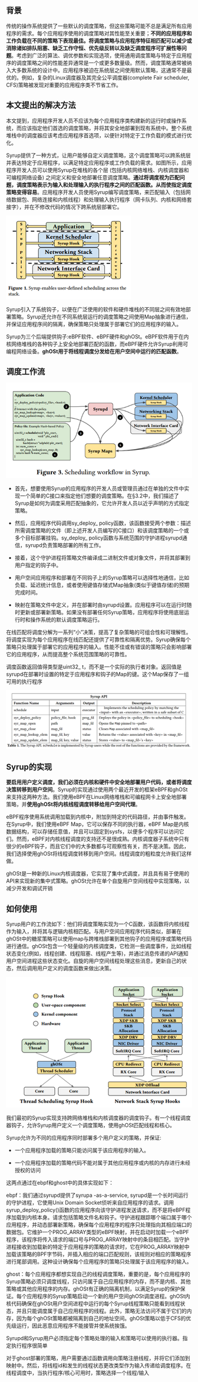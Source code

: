 ## 背景

传统的操作系统提供了一些默认的调度策略，但这些策略可能不总是满足所有应用程序的需求。每个应用程序使用的调度策略对其性能至关重要；**不同的应用程序和工作负载在不同的策略下表现最佳。将调度策略与应用程序特征相匹配可以减少或消除诸如排队阻塞、缺乏工作守恒、优先级反转以及缺乏调度程序可扩展性等问题**。考虑到广泛的算法、调优参数和实现选项，使用通用调度策略与特定于应用程序的调度策略之间的性能差异通常是一个或更多数量级。然而，调度策略通常被纳入大多数系统的设计中。应用程序被迫在系统层之间使用默认策略，这通常不是最优的。例如，复杂的Linux调度器及其完全公平调度器(complete Fair scheduler, CFS)策略被发现对重要的应用程序类不节省工作。

## 本文提出的解决方法

本文提到，应用程序开发人员不应该为每个应用程序类构建新的运行时或操作系统，而应该指定他们首选的调度策略，并将其安全地部署到现有系统中。整个系统堆栈中的调度器应该考虑应用程序首选项，以便针对特定于工作负载的模式进行优化。

Syrup提供了一种方式，让用户能够自定义调度策略，这个调度策略可以跨系统层并表达特定于应用程序，以满足特定应用程序或工作负载的需求。如图所示，应用程序开发人员可以使用Syrup在堆栈的各个层 (包括内核网络堆栈、内核调度器和可编程网络设备) 之间定义和安全地部署任意调度策略。**通过将调度视为匹配问题，调度策略表示为输入和处理输入的执行程序之间的匹配函数。从而使指定调度策略变得容易**。应用程序开发人员使用Syrup编写调度策略，来匹配输入（包括网络数据包、网络连接和内核线程）和处理输入执行程序（网卡队列、内核和网络套接字），并在不修改代码的情况下跨系统层部署它。

![image-20240416132854163](../images/reference2_1.png)

Syrup引入了系统钩子，以便在广泛使用的软件和硬件堆栈的不同层之间有效地部署策略。Syrup还允许在不同系统层运行的调度策略之间使用Map抽象进行通信，并保证应用程序间的隔离，确保策略只处理属于部署它们的应用程序的输入。

Syrup为三个后端提供钩子:eBPF软件、eBPF硬件和ghOSt。eBPF软件用于在内核网络堆栈的各种钩子上安全地部署匹配的函数，而eBPF硬件允许Syrup利用可编程网络设备。**ghOSt用于将线程调度分发给在用户空间中运行的匹配函数**。

## 调度工作流

![image-20240416135055018](../images/reference2_2.png)

- 首先，想要使用Syrup的应用程序的开发人员或管理员通过在单独的文件中实现一个简单的C接口来指定他们想要的调度策略。在§3.2中，我们描述了Syrup是如何为调度采用匹配抽象的，它允许开发人员以近乎声明的方式指定策略。

- 然后，应用程序代码调用sy_deploy_ policy函数，该函数接受两个参数：描述所需调度策略的文件（即上述开发人员编写的C接口）和该调度策略的一个或多个目标部署挂钩。sy_deploy_ policy函数与系统范围的守护进程syrupd通信，syrupd负责策略部署的所有工作。

- 接着，这个守护进程将策略文件编译成二进制文件或对象文件，并将其部署到用户指定的钩子中。

- 用户空间应用程序和部署在不同钩子上的Syrup策略可以选择性地通信，比如负载、延迟统计信息，或者使用键值存储式Map抽象(类似于键值存储)的预期完成时间。

- 映射在策略文件中定义，并在部署时由syrupd设置。应用程序可以在运行时随时更新或部署新策略。如果没有部署任何Syrup策略，应用程序将使用底层运行时和操作系统的默认调度策略运行。

在线匹配将调度分解为一系列“小”决策，提高了复杂策略的可组合性和可理解性。将调度实现为每个应用程序在线匹配还提供了可靠性和隔离优势。Syrup确保每个策略只处理属于部署它的应用程序的输入。性能不佳或有错误的策略只会影响部署它的应用程序，从而提高整个系统范围策略的可靠性。

调度函数返回值得类型是uint32_ t，而不是一个实际的执行者对象。返回值是syrupd在部署时设置的特定于应用程序和钩子的Map的键。这个Map保存了一组可用的执行程序

![image-20240417173823745](../images/reference2_3.png)

## Syrup的实现

**要启用用户定义调度，我们必须在内核和硬件中安全地部署用户代码，或者将调度决策转移到用户空间**。Syrup的实现通过使用两个最近开发的框架eBPF和ghOSt来支持这两种方法。我们使用eBPF在Linux网络堆栈和可编程网卡上安全地部署策略，并**使用ghOSt将内核线程调度转移给用户空间代理**。

eBPF程序使用系统调用加载到内核中，附加到特定的代码路径，并由事件触发。在Syrup中，我们使用eBPF  Map，它可以保存不同的执行器，eBPF Map是内核数据结构，可以存储任意值，并且可以固定到sysfs，以便多个程序可以访问它们。然而，eBPF对内核线程调度的支持还不是很成熟。内核调度器子系统中只有很少的eBPF钩子，而且它们中的大多数都与可观察性有关，而不是决策。因此，我们选择使用ghOSt将线程调度转移到用户空间。线程调度的粗粒度允许我们这样做。

ghOSt是一种新的Linux内核调度器，它实现了集中式调度，并且具有易于使用的API来实现新的集中式策略。ghOSt允许在单个自旋用户空间线程中实现策略，以减少开发和调试开销

## 如何使用

Syrup用户的工作流如下：他们将调度策略实现为一个C函数，该函数将内核线程作为输入，并将其与逻辑内核相匹配。与用户空间应用程序代码类似，部署在ghOSt中的糖浆策略可以使用map与跨堆栈部署到其他钩子的应用程序或策略代码进行通信。ghOSt包含一个轻量级的内核调度类，它检测一些调度事件，比如线程状态变化(例如，线程创建、线程阻塞、线程产生等)，并通过消息传递的API通知用户空间进程这些状态变化。自旋的用户空间线程处理这些消息，更新自己的状态，然后调用用户定义的调度函数来做出决策。

![image-20240417175634315](../images/reference2_4.png)

我们最初的Syrup实现支持跨网络堆栈和内核调度器的调度钩子。有一个线程调度器钩子，允许Syrup用户定义一个调度策略，使用ghOSt匹配线程和核心。

Syrup允许为不同的应用程序同时部署多个用户定义的策略，并保证:

- 一个应用程序加载的策略只能访问属于该应用程序的输入。

- 一个应用程序加载的策略代码不能对属于其他应用程序或内核的内存进行未经授权的访问

这两点通过在ebpf和ghost中的具体实现如下：

ebpf：我们通过syrupd提供了syrupa -as-a-service, syrupd是一个长时间运行的守护进程，它使用Unix Domain Socket侦听来自应用程序的请求。调用syrup_deploy_policy()函数的应用程序向该守护进程发送请求，而不是将eBPF程序加载到内核本身。请求包括策略文件名和钩子。守护进程跟踪哪个端口属于哪个应用程序，并动态部署新策略，确保每个应用程序的程序只处理指向其相应端口的数据包。它维护一个PROG_ARRAY类型的eBPF映射，并在启动时加载一个eBPF程序，该程序将传入请求的端口号与PROG_ARRAY映射中的条目相匹配。当守护进程接收到加载新的特定于应用程序的策略的请求时，它在PROG_ARRAY映射中加载该策略的BPF字节码，并插入相应的端口匹配规则，该规则对相应的策略程序进行尾部调用。这种设计确保每个应用程序的策略只处理属于该应用程序的输入。

ghost：每个应用程序都想实现自己的线程调度策略，重要的是，每个应用程序的Syrup策略必须只调度线程，只访问属于自己应用程序的内存，而不是内核、其他策略或其他应用程序的内存。ghOSt有正确的隔离机制，以满足Syrup的保护保证。每个应用程序的Syrup策略启动一个新的用户空间ghOSt调度进程。ghOSt内核代码确保在ghOSt用户空间进程中运行的每个Syrup线程策略只能看到线程状态，并且只能调度属于自己应用程序的线程。此外，策略无法访问不属于它们的内存，因为每个ghOSt策略都被隔离到自己的地址空间。ghOSt策略以低于CFS的优先级运行，因此恶意应用程序不能接管并使系统挨饿。

Syrupd和Syrup用户必须指定每个策略处理的输入和策略可以使用的执行器。指定执行程序很简单

对于ghost部署的策略，用户需要通过函数调用向策略注册线程，并将它们添加到映射中。然后，将线程id和发生的线程状态更改类型作为输入传递给调度程序。在线程调度中，当执行程序/核心可用时，策略选择一个线程/输入